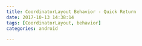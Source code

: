 ```yaml
---
title: CoordinatorLayout Behavior - Quick Return
date: 2017-10-13 14:38:14
tags: [CoordinatorLayout, behavior]
categories: android

---
```






